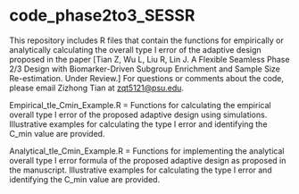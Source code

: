 # code_phase2to3_SESSR

This repository includes R files that contain the functions for empirically or analytically calculating the overall type I error of the adaptive design proposed in the paper [Tian Z, Wu L, Liu R, Lin J. A Flexible Seamless Phase 2/3 Design with Biomarker-Driven Subgroup Enrichment and Sample Size Re-estimation. Under Review.] For questions or comments about the code, please email Zizhong Tian at zqt5121@psu.edu.

Empirical_tIe_Cmin_Example.R = Functions for calculating the empirical overall type I error of the proposed adaptive design using simulations. Illustrative examples for calculating the type I error and identifying the C_min value are provided.

Analytical_tIe_Cmin_Example.R = Functions for implementing the analytical overall type I error formula of the proposed adaptive design as proposed in the manuscript. Illustrative examples for calculating the type I error and identifying the C_min value are provided.

